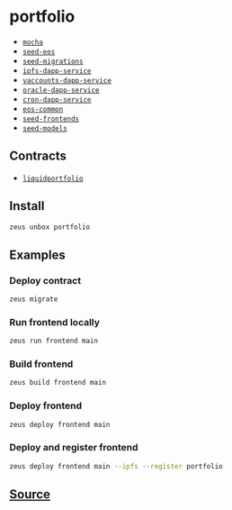 
portfolio
====================









* [`mocha`](mocha.md)
* [`seed-eos`](seed-eos.md)
* [`seed-migrations`](seed-migrations.md)
* [`ipfs-dapp-service`](ipfs-dapp-service.md)
* [`vaccounts-dapp-service`](vaccounts-dapp-service.md)
* [`oracle-dapp-service`](oracle-dapp-service.md)
* [`cron-dapp-service`](cron-dapp-service.md)
* [`eos-common`](eos-common.md)
* [`seed-frontends`](seed-frontends.md)
* [`seed-models`](seed-models.md)



## Contracts
* [`liquidportfolio`](https://github.com/liquidapps-io/zeus-sdk/tree/master/boxes/groups/sample/portfolio/contracts/eos/liquidportfolio)
## Install
```bash
zeus unbox portfolio
```
## Examples
### Deploy contract
```bash
zeus migrate
```
### Run frontend locally
```bash
zeus run frontend main
```
### Build frontend
```bash
zeus build frontend main
```
### Deploy frontend
```bash
zeus deploy frontend main
```
### Deploy and register frontend
```bash
zeus deploy frontend main --ipfs --register portfolio
```











## [Source](https://github.com/liquidapps-io/zeus-sdk/tree/master/boxes/groups/sample/portfolio)
